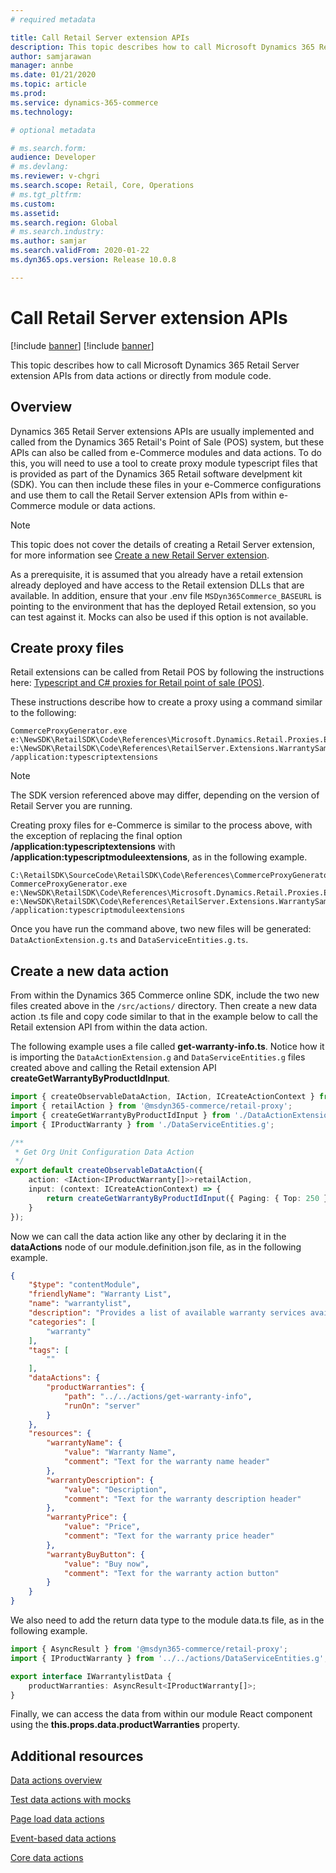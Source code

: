 ```yaml
---
# required metadata

title: Call Retail Server extension APIs
description: This topic describes how to call Microsoft Dynamics 365 Retail Server extension API from data actions or directly from module code.
author: samjarawan
manager: annbe
ms.date: 01/21/2020
ms.topic: article
ms.prod: 
ms.service: dynamics-365-commerce
ms.technology: 

# optional metadata

# ms.search.form: 
audience: Developer
# ms.devlang: 
ms.reviewer: v-chgri
ms.search.scope: Retail, Core, Operations
# ms.tgt_pltfrm: 
ms.custom: 
ms.assetid: 
ms.search.region: Global
# ms.search.industry: 
ms.author: samjar
ms.search.validFrom: 2020-01-22
ms.dyn365.ops.version: Release 10.0.8

---
```

# Call Retail Server extension APIs

[!include [banner](../includes/preview-banner.md)]
[!include [banner](../includes/banner.md)]

This topic describes how to call Microsoft Dynamics 365 Retail Server extension APIs from data actions or directly from module code.

## Overview

Dynamics 365 Retail Server extensions APIs are usually implemented and called from the Dynamics 365 Retail's Point of Sale (POS) system, but these APIs can also be called from e-Commerce modules and data actions. To do this, you will need to use a tool to create proxy module typescript files that is provided as part of the Dynamics 365 Retail software develpment kit (SDK). You can then include these files in your e-Commerce configurations and use them to call the Retail Server extension APIs from within e-Commerce module or data actions.

> [!NOTE]
> This topic does not cover the details of creating a Retail Server extension, for more information see [Create a new Retail Server extension](https://docs.microsoft.com/en-us/dynamics365/retail/dev-itpro/retail-server-extension).

As a prerequisite, it is assumed that you already have a retail extension already deployed and have access to the Retail extension DLLs that are available. In addition, ensure that your .env file `MSDyn365Commerce_BASEURL` is pointing to the environment that has the deployed Retail extension, so you can test against it. Mocks can also be used if this option is not available.

## Create proxy files

Retail extensions can be called from Retail POS by following the instructions here: [Typescript and C# proxies for Retail point of sale (POS)](https://docs.microsoft.com/en-us/dynamics365/retail/dev-itpro/typescript-proxy-retail-pos).

These instructions describe how to create a proxy using a command similar to the following:
 
```C:\RetailSDK\SourceCode\RetailSDK\Code\References\CommerceProxyGenerator.10.9.19281.3\tools>
CommerceProxyGenerator.exe e:\NewSDK\RetailSDK\Code\References\Microsoft.Dynamics.Retail.Proxies.ExtensionsGenerator.9.18.19315.4\build\Microsoft.Dynamics.Retail.RetailServerLibrary.dll e:\NewSDK\RetailSDK\Code\References\RetailServer.Extensions.WarrantySample.dll /application:typescriptextensions
```

> [!NOTE]
> The SDK version referenced above may differ, depending on the version of Retail Server you are running.

Creating proxy files for e-Commerce is similar to the process above, with the exception of replacing the final option **/application:typescriptextensions** with **/application:typescriptmoduleextensions**, as in the following example.

```
C:\RetailSDK\SourceCode\RetailSDK\Code\References\CommerceProxyGenerator.10.9.19281.3\tools>
CommerceProxyGenerator.exe e:\NewSDK\RetailSDK\Code\References\Microsoft.Dynamics.Retail.Proxies.ExtensionsGenerator.9.18.19315.4\build\Microsoft.Dynamics.Retail.RetailServerLibrary.dll e:\NewSDK\RetailSDK\Code\References\RetailServer.Extensions.WarrantySample.dll /application:typescriptmoduleextensions
```
Once you have run the command above, two new files will be generated: `DataActionExtension.g.ts` and `DataServiceEntities.g.ts`.

## Create a new data action

From within the Dynamics 365 Commerce online SDK, include the two new files created above in the `/src/actions/` directory. Then create a new data action .ts file and copy code similar to that in the example below to call the Retail extension API from within the data action. 

The following example uses a file called **get-warranty-info.ts**. Notice how it is importing the `DataActionExtension.g` and `DataServiceEntities.g` files created above and calling the Retail extension API **createGetWarrantyByProductIdInput**.

```typescript
import { createObservableDataAction, IAction, ICreateActionContext } from '@msdyn365-commerce/core';
import { retailAction } from '@msdyn365-commerce/retail-proxy';
import { createGetWarrantyByProductIdInput } from './DataActionExtension.g';
import { IProductWarranty } from './DataServiceEntities.g';

/**
 * Get Org Unit Configuration Data Action
 */
export default createObservableDataAction({
    action: <IAction<IProductWarranty[]>>retailAction,
    input: (context: ICreateActionContext) => {
        return createGetWarrantyByProductIdInput({ Paging: { Top: 250 } }, '12345');
    }
});
```

Now we can call the data action like any other by declaring it in the **dataActions** node of our module.definition.json file, as in the following example.

```json
{
    "$type": "contentModule",
    "friendlyName": "Warranty List",
    "name": "warrantylist",
    "description": "Provides a list of available warranty services available for purchase.",
    "categories": [
        "warranty"
    ],
    "tags": [
        ""
    ],
    "dataActions": {
        "productWarranties": {
            "path": "../../actions/get-warranty-info",
            "runOn": "server"
        }
    },
    "resources": {
        "warrantyName": {
            "value": "Warranty Name",
            "comment": "Text for the warranty name header"
        },
        "warrantyDescription": {
            "value": "Description",
            "comment": "Text for the warranty description header"
        },
        "warrantyPrice": {
            "value": "Price",
            "comment": "Text for the warranty price header"
        },
        "warrantyBuyButton": {
            "value": "Buy now",
            "comment": "Text for the warranty action button"
        }
    }
}
```

We also need to add the return data type to the module data.ts file, as in the following example.

```typescript
import { AsyncResult } from '@msdyn365-commerce/retail-proxy';
import { IProductWarranty } from '../../actions/DataServiceEntities.g';

export interface IWarrantylistData {
    productWarranties: AsyncResult<IProductWarranty[]>;
}
```

Finally, we can access the data from within our module React component using the **this.props.data.productWarranties** property.

## Additional resources

[Data actions overview](data-actions.md)

[Test data actions with mocks](test-data-action-mocks.md)

[Page load data actions](page-load-data-action.md)

[Event-based data actions](event-based-data-actions.md)

[Core data actions](core-data-actions.md)

